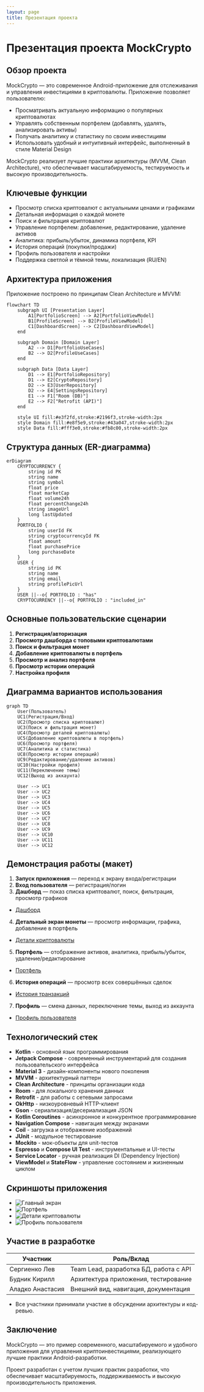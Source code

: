 ```yaml
---
layout: page
title: Презентация проекта
---
```


# Презентация проекта MockCrypto

## Обзор проекта

MockCrypto — это современное Android-приложение для отслеживания и управления инвестициями в криптовалюты. Приложение позволяет пользователю:
- Просматривать актуальную информацию о популярных криптовалютах
- Управлять собственным портфелем (добавлять, удалять, анализировать активы)
- Получать аналитику и статистику по своим инвестициям
- Использовать удобный и интуитивный интерфейс, выполненный в стиле Material Design

MockCrypto реализует лучшие практики архитектуры (MVVM, Clean Architecture), что обеспечивает масштабируемость, тестируемость и высокую производительность.

## Ключевые функции

- Просмотр списка криптовалют с актуальными ценами и графиками
- Детальная информация о каждой монете
- Поиск и фильтрация криптовалют
- Управление портфелем: добавление, редактирование, удаление активов
- Аналитика: прибыль/убыток, динамика портфеля, KPI
- История операций (покупки/продажи)
- Профиль пользователя и настройки
- Поддержка светлой и тёмной темы, локализация (RU/EN)

## Архитектура приложения

Приложение построено по принципам Clean Architecture и MVVM:

```mermaid
flowchart TD
    subgraph UI [Presentation Layer]
        A1[PortfolioScreen] --> A2[PortfolioViewModel]
        B1[ProfileScreen] --> B2[ProfileViewModel]
        C1[DashboardScreen] --> C2[DashboardViewModel]
    end

    subgraph Domain [Domain Layer]
        A2 --> D1[PortfolioUseCases]
        B2 --> D2[ProfileUseCases]
    end

    subgraph Data [Data Layer]
        D1 --> E1[PortfolioRepository]
        D1 --> E2[CryptoRepository]
        D2 --> E3[UserRepository]
        D2 --> E4[SettingsRepository]
        E1 --> F1["Room (DB)"]
        E2 --> F2["Retrofit (API)"]
    end

    style UI fill:#e3f2fd,stroke:#2196f3,stroke-width:2px
    style Domain fill:#e8f5e9,stroke:#43a047,stroke-width:2px
    style Data fill:#fff3e0,stroke:#fb8c00,stroke-width:2px
```

## Структура данных (ER-диаграмма)

```mermaid
erDiagram
    CRYPTOCURRENCY {
        string id PK
        string name
        string symbol
        float price
        float marketCap
        float volume24h
        float percentChange24h
        string imageUrl
        long lastUpdated
    }
    PORTFOLIO {
        string userId FK
        string cryptocurrencyId FK
        float amount
        float purchasePrice
        long purchaseDate
    }
    USER {
        string id PK
        string name
        string email
        string profilePicUrl
    }
    USER ||--o{ PORTFOLIO : "has"
    CRYPTOCURRENCY ||--o{ PORTFOLIO : "included_in"
```

## Основные пользовательские сценарии

1. **Регистрация/авторизация**
2. **Просмотр дашборда с топовыми криптовалютами**
3. **Поиск и фильтрация монет**
4. **Добавление криптовалюты в портфель**
5. **Просмотр и анализ портфеля**
6. **Просмотр истории операций**
7. **Настройка профиля**

## Диаграмма вариантов использования

```mermaid
graph TD
    User(Пользователь)
    UC1(Регистрация/Вход)
    UC2(Просмотр списка криптовалют)
    UC3(Поиск и фильтрация монет)
    UC4(Просмотр деталей криптовалюты)
    UC5(Добавление криптовалюты в портфель)
    UC6(Просмотр портфеля)
    UC7(Аналитика и статистика)
    UC8(Просмотр истории операций)
    UC9(Редактирование/удаление активов)
    UC10(Настройки профиля)
    UC11(Переключение темы)
    UC12(Выход из аккаунта)

    User --> UC1
    User --> UC2
    User --> UC3
    User --> UC4
    User --> UC5
    User --> UC6
    User --> UC7
    User --> UC8
    User --> UC9
    User --> UC10
    User --> UC11
    User --> UC12
```

## Демонстрация работы (макет)

1. **Запуск приложения** — переход к экрану входа/регистрации
2. **Вход пользователя** — регистрация/логин
3. **Дашборд** — показ списка криптовалют, поиск, фильтрация, просмотр графиков
- [Дашборд](https://github.com/fpmi-pmvs2025/pmvs12b-lab8-dream_team_ye/blob/main/screenshots/main_screen.png)
4. **Детальный экран монеты** — просмотр информации, графика, добавление в портфель
- [Детали криптовалюты](../screenshots/crypto_detail_screen.png)
5. **Портфель** — отображение активов, аналитика, прибыль/убыток, удаление/редактирование
- [Портфель](../screenshots/portfolio_screen.png)
6. **История операций** — просмотр всех совершённых сделок
- [История транзакций](../screenshots/transactions.png)
7. **Профиль** — смена данных, переключение темы, выход из аккаунта
- [Профиль пользователя](../screenshots/profile_screen.png)

## Технологический стек

- **Kotlin** - основной язык программирования
- **Jetpack Compose** - современный инструментарий для создания пользовательского интерфейса
- **Material 3** - дизайн-компоненты нового поколения
- **MVVM** - архитектурный паттерн
- **Clean Architecture** - принципы организации кода
- **Room** - для локального хранения данных
- **Retrofit** - для работы с сетевыми запросами
- **OkHttp** - низкоуровневый HTTP-клиент
- **Gson** - сериализация/десериализация JSON
- **Kotlin Coroutines** - асинхронное и конкурентное программирование
- **Navigation Compose** - навигация между экранами
- **Coil** - загрузка и отображение изображений
- **JUnit** - модульное тестирование
- **Mockito** - мок-объекты для unit-тестов
- **Espresso** и **Compose UI Test** - инструментальные и UI-тесты
- **Service Locator** - ручная реализация DI (Dependency Injection)
- **ViewModel** и **StateFlow** - управление состоянием и жизненным циклом

## Скриншоты приложения

- ![Главный экран](../screenshots/main_screen.png)
- ![Портфель](../screenshots/portfolio_screen.png)
- ![Детали криптовалюты](../screenshots/crypto_detail_screen.png)
- ![Профиль пользователя](../screenshots/profile_screen.png)

## Участие в разработке

| Участник         | Роль/Вклад                                   |
|------------------|----------------------------------------------|
| Сергиенко Лев    | Team Lead, разработка БД, работа с API       |
| Будник Кирилл    | Архитектура приложения, тестирование         |
| Аладко Анастасия | Внешний вид, навигация, документация         |

- Все участники принимали участие в обсуждении архитектуры и код-ревью.

## Заключение

MockCrypto — это пример современного, масштабируемого и удобного приложения для управления криптоинвестициями, реализующего лучшие практики Android-разработки.

Проект разработан с учетом лучших практик разработки, что обеспечивает масштабируемость, поддерживаемость и высокую производительность приложения.

